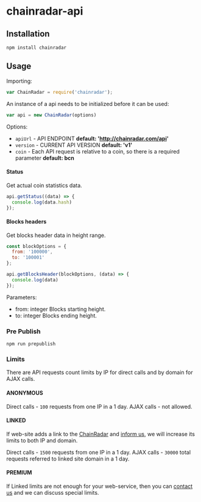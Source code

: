 # chainradar-api


## Installation

```
npm install chainradar
```

## Usage

Importing:

```js
var ChainRadar = require('chainradar');
```

An instance of a api needs to be initialized before it can be used:

```js
var api = new ChainRadar(options)
```

Options:

  * `apiUrl` - API ENDPOINT **default: 'http://chainradar.com/api'**
  * `version` - CURRENT API VERSION **default: 'v1'**
  * `coin` - Each API request is relative to a coin, so there is a required parameter **default: bcn** 

#### Status

Get actual coin statistics data.

```js
api.getStatus((data) => {
  console.log(data.hash)
});
```

#### Blocks headers

Get blocks header data in height range.

```js
const blockOptions = {
  from: '100000',
  to: '100001'
};

api.getBlocksHeader(blockOptions, (data) => {
  console.log(data)
});
```

Parameters:

* from: integer Blocks starting height.
* to: integer Blocks ending height.

### Pre Publish

    npm run prepublish


### Limits
There are API requests count limits by IP for direct calls and by domain for AJAX calls.

#### ANONYMOUS
Direct calls - `100` requests from one IP in a 1 day.
AJAX calls - not allowed.

#### LINKED
If web-site adds a link to the [ChainRadar](https://chainradar.com/) and [inform us](https://chainradar.com/contact), we will increase its limits to both IP and domain.

Direct calls - `1500` requests from one IP in a 1 day.
AJAX calls - `30000` total requests referred to linked site domain in a 1 day.

#### PREMIUM
If Linked limits are not enough for your web-service, then you can [contact us](https://chainradar.com/contact) and we can discuss special limits.
